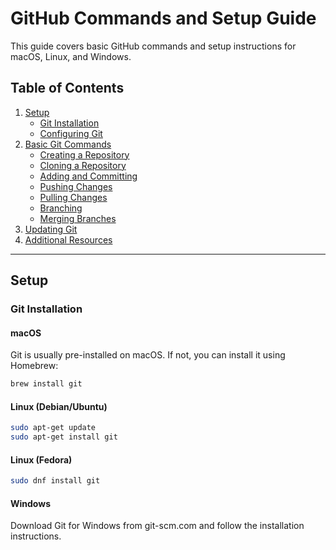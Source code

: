 # GitHub Commands and Setup Guide

This guide covers basic GitHub commands and setup instructions for macOS, Linux, and Windows.

## Table of Contents
1. [Setup](#setup)
   - [Git Installation](#git-installation)
   - [Configuring Git](#configuring-git)
2. [Basic Git Commands](#basic-git-commands)
   - [Creating a Repository](#creating-a-repository)
   - [Cloning a Repository](#cloning-a-repository)
   - [Adding and Committing](#adding-and-committing)
   - [Pushing Changes](#pushing-changes)
   - [Pulling Changes](#pulling-changes)
   - [Branching](#branching)
   - [Merging Branches](#merging-branches)
3. [Updating Git](#updating-git)
4. [Additional Resources](#additional-resources)

---

## Setup

### Git Installation

#### macOS
Git is usually pre-installed on macOS. If not, you can install it using Homebrew:
```bash
brew install git
```
#### Linux (Debian/Ubuntu)
```bash
sudo apt-get update
sudo apt-get install git
```
#### Linux (Fedora)
```bash
sudo dnf install git
```
#### Windows
Download Git for Windows from git-scm.com and follow the installation instructions.

